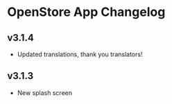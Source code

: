 # OpenStore App Changelog

## v3.1.4

- Updated translations, thank you translators!

## v3.1.3

- New splash screen
